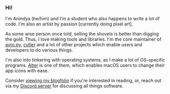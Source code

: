 ### Hi!

I'm Anindya (he/him) and I'm a student who also happens to write a lot of code. I'm also an artist by passion [currently doing pixel art].

As some wise person once told, selling the shovels is better than digging the gold. Thus, I love making tools and libraries. I'm the core maintainer of [avro.py](https://github.com/hitblast/avro.py), [cutler](https://cutlercli.github.io) and a lot of other projects which enable users and developers to do various things.

I'm also into tinkering with operating systems, as I make a lot of OS-specific programs. [Alter](https://hitblast.github.io/Alter) is one of them, which enables macOS users to change their app icons with ease.

Consider [viewing my blogfolio](https://hitblast.github.io) if you're interested in reading, or, reach out via my <a href="https://discord.gg/ydH7hHdX8k">Discord server</a> for discussing all things software.
